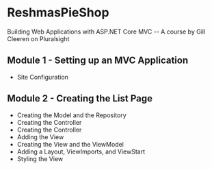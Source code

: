 # ReshmasPieShop
Building Web Applications with ASP.NET Core MVC
-- A course by Gill Cleeren on Pluralsight

## Module 1 - Setting up an MVC Application
- Site Configuration


## Module 2 - Creating the List Page
- Creating the Model and the Repository
- Creating the Controller
- Creating the Controller
- Adding the View
- Creating the View and the ViewModel
- Adding a Layout, ViewImports, and ViewStart
- Styling the View
